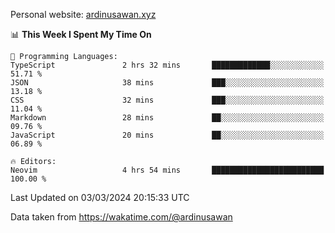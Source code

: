 Personal website: [ardinusawan.xyz](https://ardinusawan.xyz)

<!--START_SECTION:waka-->
📊 **This Week I Spent My Time On** 

```text
💬 Programming Languages: 
TypeScript               2 hrs 32 mins       █████████████░░░░░░░░░░░░   51.71 % 
JSON                     38 mins             ███░░░░░░░░░░░░░░░░░░░░░░   13.18 % 
CSS                      32 mins             ███░░░░░░░░░░░░░░░░░░░░░░   11.04 % 
Markdown                 28 mins             ██░░░░░░░░░░░░░░░░░░░░░░░   09.76 % 
JavaScript               20 mins             ██░░░░░░░░░░░░░░░░░░░░░░░   06.89 % 

🔥 Editors: 
Neovim                   4 hrs 54 mins       █████████████████████████   100.00 % 
```


 Last Updated on 03/03/2024 20:15:33 UTC
<!--END_SECTION:waka-->
Data taken from https://wakatime.com/@ardinusawan
